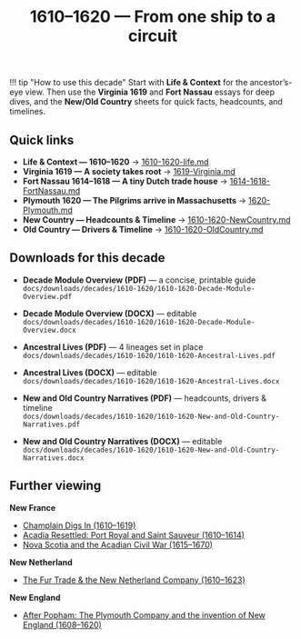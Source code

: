 ﻿---
title: 1610–1620 — From one ship to a circuit
summary: Decade overview with quick links to narrative, event essays, and context sheets.
---

!!! tip "How to use this decade"
    Start with **Life & Context** for the ancestor’s-eye view. Then use the **Virginia 1619** and **Fort Nassau** essays for deep dives, and the **New/Old Country** sheets for quick facts, headcounts, and timelines.

## Quick links

- **Life & Context — 1610–1620** → [1610-1620-life.md](./1610-1620-life.md)
- **Virginia 1619 — A society takes root** → [1619-Virginia.md](./1619-Virginia.md)
- **Fort Nassau 1614–1618 — A tiny Dutch trade house** → [1614-1618-FortNassau.md](./1614-1618-FortNassau.md)
- **Plymouth 1620 — The Pilgrims arrive in Massachusetts** → [1620-Plymouth.md](./1620-Plymouth.md)
- **New Country — Headcounts & Timeline** → [1610-1620-NewCountry.md](./1610-1620-NewCountry.md)
- **Old Country — Drivers & Timeline** → [1610-1620-OldCountry.md](./1610-1620-OldCountry.md)

## Downloads for this decade

- **Decade Module Overview (PDF)** — a concise, printable guide  
  `docs/downloads/decades/1610-1620/1610-1620-Decade-Module-Overview.pdf`

- **Decade Module Overview (DOCX)** — editable  
  `docs/downloads/decades/1610-1620/1610-1620-Decade-Module-Overview.docx`

- **Ancestral Lives (PDF)** — 4 lineages set in place  
  `docs/downloads/decades/1610-1620/1610-1620-Ancestral-Lives.pdf`

- **Ancestral Lives (DOCX)** — editable  
  `docs/downloads/decades/1610-1620/1610-1620-Ancestral-Lives.docx`

- **New and Old Country Narratives (PDF)** — headcounts, drivers & timeline  
  `docs/downloads/decades/1610-1620/1610-1620-New-and-Old-Country-Narratives.pdf`

- **New and Old Country Narratives (DOCX)** — editable  
  `docs/downloads/decades/1610-1620/1610-1620-New-and-Old-Country-Narratives.docx`

## Further viewing

**New France**
- [Champlain Digs In (1610–1619)](https://www.youtube.com/watch?v=N5qUXncJQEw)
- [Acadia Resettled: Port Royal and Saint Sauveur (1610–1614)](https://www.youtube.com/watch?v=1i_vYWdmYZc)
- [Nova Scotia and the Acadian Civil War (1615–1670)](https://www.youtube.com/watch?v=62G4y03u9Wc)

**New Netherland**
- [The Fur Trade & the New Netherland Company (1610–1623)](https://www.youtube.com/watch?v=czeFItz476U)

**New England**
- [After Popham: The Plymouth Company and the invention of New England (1608–1620)](https://www.youtube.com/watch?v=A6xei_7wNuc)
